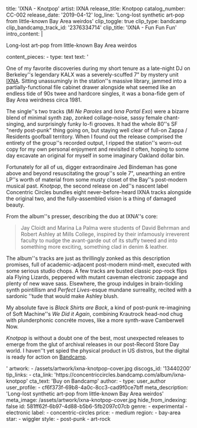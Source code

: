 title: 'IXNA - Knotpop'
artist: IXNA
release_title: Knotpop
catalog_number: CC-002
release_date: '2019-04-12'
log_line: 'Long-lost synthetic art-pop from little-known Bay Area weirdos'
clip_toggle: true
clip_type: bandcamp
clip_bandcamp_track_id: '2376334714'
clip_title: 'IXNA - Fun Fun Fun'
intro_content: |
  <p>Long-lost art-pop from little-known Bay Area weirdos
  </p>
content_pieces:
  -
    type: text
    text: '<p>One of my favorite discoveries during my short tenure as a late-night DJ on Berkeley''s legendary KALX was a severely-scuffed 7" by mystery unit <a href="https://www.discogs.com/artist/575406-Ixna" target="_blank">IXNA</a>. Sitting unassumingly in the station''s massive library, jammed into a partially-functional file cabinet drawer alongside what seemed like an endless tide of 90s twee and hardcore singles, it was a bona-fide gem of Bay Area weirdness circa 1981.&nbsp;</p><p>The single''s two tracks (<i>Mi Ne Paroles</i> and <i>Ixna Portal Exo</i>) were a bizarre blend of minimal synth zap, zonked collage-noise, sassy female chant-singing, and surprisingly funky lo-fi grooves. It had the whole 80''s SF "nerdy post-punk" thing going on, but staying well clear of full-on Zappa / Residents goofball territory. When I found out the release comprised the entirety of the group''s recorded output, I ripped the station''s worn-out copy for my own personal enjoyment and revisited it often, hoping to some day excavate an original for myself in some imaginary Oakland dollar bin.&nbsp;</p><p>Fortunately for all of us, digger extraordinaire Jed Bindeman has gone above and beyond resuscitating the group''s sole 7", unearthing an entire LP''s worth of material from some musty closet of the Bay''s post-modern musical past. <i>Knotpop</i>, the second release on Jed''s nascent label Concentric Circles bundles eight never-before-heard IXNA tracks alongside the original two, and the fully-assembled vision is a thing of damaged beauty.&nbsp;</p><p>From the album''s presser, describing the duo at IXNA''s core:</p><blockquote><p>Jay Cloidt and Marina La Palma were students of David Behrman and Robert Ashley at Mills College, inspired by their infamously irreverent faculty to nudge the avant-garde out of its stuffy tweed and into something more exciting, something clad in denim &amp; leather.</p></blockquote><p>The album''s tracks are just as thrillingly zonked as this description promises, full of academic-adjacent post-modern mind-melt, executed with some serious studio chops. A few tracks are busted classic pop-rock flips ala Flying Lizards, peppered with mutant caveman electronic zappage and plenty of new wave sass. Elsewhere, the group indulges in brain-tickling synth pointillism and <i>Perfect Lives</i>-esque mundane surreality, recited with a sardonic ''tude that would make Ashley blush.</p><p>My absolute fave is <i>Black Shirts are Back</i>, a kind of post-punk re-imagining of Soft Machine''s <i>We Did it Again</i>, combining Krautrock head-nod chug with plunderphonic concréte moves, like a more synth-wave Camberwell Now.&nbsp;</p><p><i>Knotpop</i> is without a doubt one of the best, most unexpected releases to emerge from the glut of archival releases in our post-Record Store Day world. I haven''t yet spied the physical product in US distros, but the digital is ready for action on <a href="https://concentriccircles.bandcamp.com/album/ixna-knotpop" target="_blank">Bandcamp</a>.&nbsp;</p>'
artwork:
  - /assets/artwork/ixna-knotpop-cover.jpg
discogs_id: '13440200'
tip_links:
  -
    cta_link: 'https://concentriccircles.bandcamp.com/album/ixna-knotpop'
    cta_text: 'Buy on Bandcamp'
author:
  -
    type: user_author
    user_profile:
      - cf6f373f-69b8-4a0c-8cc3-cad9f0ce7bff
meta_description: 'Long-lost synthetic art-pop from little-known Bay Area weirdos'
meta_image: /assets/artwork/ixna-knotpop-cover.jpg
hide_from_indexing: false
id: 581ff62f-6b97-4d88-b5b6-5fb2097c07cb
genre:
  - experimental
  - electronic
label:
  - concentric-circles
price:
  - medium
region:
  - bay-area
star:
  - wiggler
style:
  - post-punk
  - art-rock
